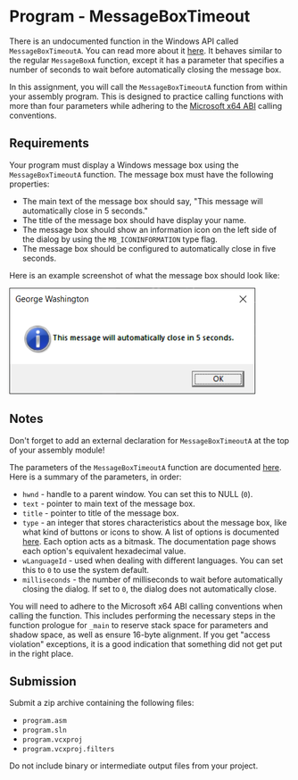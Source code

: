 # Program - MessageBoxTimeout

There is an undocumented function in the Windows API called `MessageBoxTimeoutA`. You can read more about it [here](http://pinvoke.net/default.aspx/user32.MessageBoxTimeout). It behaves similar to the regular `MessageBoxA` function, except it has a parameter that specifies a number of seconds to wait before automatically closing the message box.

In this assignment, you will call the `MessageBoxTimeoutA` function from within your assembly program. This is designed to practice calling functions with more than four parameters while adhering to the [Microsoft x64 ABI](https://learn.microsoft.com/en-us/cpp/build/x64-software-conventions?view=msvc-170) calling conventions.

## Requirements

Your program must display a Windows message box using the `MessageBoxTimeoutA` function. The message box must have the following properties:
- The main text of the message box should say, "This message will automatically close in 5 seconds."
- The title of the message box should have display your name.
- The message box should show an information icon on the left side of the dialog by using the `MB_ICONINFORMATION` type flag.
- The message box should be configured to automatically close in five seconds.

Here is an example screenshot of what the message box should look like:

![](screenshot.png)

## Notes

Don't forget to add an external declaration for `MessageBoxTimeoutA` at the top of your assembly module!

The parameters of the `MessageBoxTimeoutA` function are documented [here](http://pinvoke.net/default.aspx/user32.MessageBoxTimeout). Here is a summary of the parameters, in order:

- `hwnd` - handle to a parent window. You can set this to NULL (`0`).
- `text` - pointer to main text of the message box.
- `title` - pointer to title of the message box.
- `type` - an integer that stores characteristics about the message box, like what kind of buttons or icons to show. A list of options is documented [here](https://learn.microsoft.com/en-us/windows/win32/api/winuser/nf-winuser-messageboxa). Each option acts as a bitmask. The documentation page shows each option's equivalent hexadecimal value.
- `wLanguageId` - used when dealing with different languages. You can set this to `0` to use the system default.
- `milliseconds` - the number of milliseconds to wait before automatically closing the dialog. If set to `0`, the dialog does not automatically close.

You will need to adhere to the Microsoft x64 ABI calling conventions when calling the function. This includes performing the necessary steps in the function prologue for `_main` to reserve stack space for parameters and shadow space, as well as ensure 16-byte alignment. If you get "access violation" exceptions, it is a good indication that something did not get put in the right place.

## Submission

Submit a zip archive containing the following files:
- `program.asm`
- `program.sln`
- `program.vcxproj`
- `program.vcxproj.filters`

Do not include binary or intermediate output files from your project.
